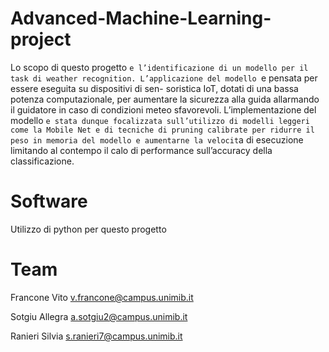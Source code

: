 # Advanced-Machine-Learning-project
Lo scopo di questo progetto `e l’identificazione di un modello per il task di weather recognition. L’applicazione del modello `e pensata per essere eseguita su dispositivi di sen- soristica IoT, dotati di una bassa potenza computazionale, per aumentare la sicurezza alla guida allarmando il guidatore in caso di condizioni meteo sfavorevoli. L’implementazione del modello `e stata dunque focalizzata sull’utilizzo di modelli leggeri come la Mobile Net e di tecniche di pruning calibrate per ridurre il peso in memoria del modello e aumentarne la velocit`a di esecuzione limitando al contempo il calo di performance sull’accuracy della classificazione.

# Software
Utilizzo di python per questo progetto

# Team
Francone Vito v.francone@campus.unimib.it 

Sotgiu Allegra a.sotgiu2@campus.unimib.it 

Ranieri Silvia s.ranieri7@campus.unimib.it
